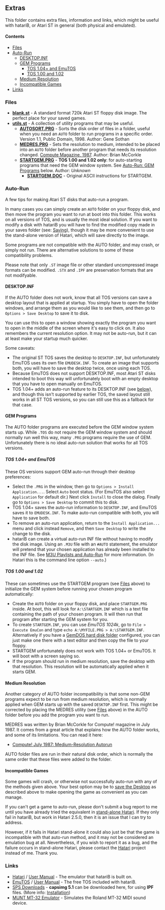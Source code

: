 ## Extras
This folder contains extra files, information and links, which might be useful with hatariB, or Atari ST in general (both physical and emulated).

#### Contents
* [Files](#Files)
* [Auto-Run](#Auto-Run)
  * [DESKTOP.INF](#DESKTOP.INF)
  * [GEM Programs](#GEM-Programs)
    * [TOS 1.04+ and EmuTOS](#TOS-1.04+-and-EmuTOS)
	* [TOS 1.00 and 1.02](#TOS-1.00-and-1.02)
  * [Medium Resolution](#Medium-Resolution)
  * [Incompatible Games](#Incompatible-Games)
* [Links](#Links)

### Files

* [**blank.st**](../../../raw/main/extras/blank.st) - A standard format 720k Atari ST floppy disk image. The perfect place for your saved games.
* [**utils.st**](../../../raw/main/extras/utils.st) - A collection of utility programs that may be useful.
  * [**AUTOSORT.PRG**](../../../raw/main/extras/AUTOSORT.PRG) - Sorts the disk order of files in a folder, useful when you need an `AUTO` folder to run programs in a specific order. Version 1.1, Public Domain, 1998. Author: Gene Sothan
  * [**MEDRES.PRG**](../../../raw/main/extras/MEDRES.PRG) - Sets the resolution to medium, intended to be placed into an `AUTO` folder before another program that needs its resolution changed. [Compute Magazine, 1987](https://www.atarimagazines.com/compute/issue86/057_1_Medium-Resolution_Autorun.php). Author: Brian McCorkle
  * [**STARTGEM.PRG**](../../../raw/main/extras/STARTGEM.PRG) - **TOS 1.00 and 1.02 only**: for auto-starting programs that need the GEM window system. See [Auto-Run: GEM Programs](#GEM-Programs) below. Author: *Unknown*
    * [**STARTGEM.DOC**](../../../raw/main/extras/STARTGEM.DOC) - Original ASCII instructions for STARTGEM.

### Auto-Run

A few tips for making Atari ST disks that auto-run a program.

In many cases you can simply create an `AUTO` folder on your floppy disk, and then move the program you want to run at boot into this folder. This works on all versions of TOS, and is usually the most ideal solution. If you want to modify a disk with hatariB you will have to find the modified copy made in your saves folder (see: [Saving](../#Saving)), though it may be more convenient to use the stand-alone version of Hatari, which will save directly to the image.

Some programs are not compatible with the AUTO folder, and may crash, or simply not run. There are alternative solutions to some of these compatibility problems.

Please note that only `.ST` image file or other standard uncompressed image formats can be modified. `.STX` and `.IPF` are preservation formats that are not modifyable.

#### DESKTOP.INF

If the AUTO folder does not work, know that all TOS versions can save a desktop layout that is applied at startup. You simply have to open the folder windows, and arrange them as you would like to see them, and then go to `Options > Save Desktop` to save it to disk.

You can use this to open a window showing exactly the program you want to open in the middle of the screen where it's easy to click on. It also remembers the current resolution option. It may not be auto-run, but it can at least make your startup much quicker.

Some caveats:
  * The original ST TOS saves the desktop to `DESKTOP.INF`, but unfortunately EmuTOS uses its own file `EMUDESK.INF`. To create an image that supports both, you will have to save the desktop twice, once using each TOS.
  * Because EmuTOS does not support DESKTOP.INF, most Atari ST disks intended to boot this way will unfortunately boot with an empty desktop that you have to open manually on EmuTOS.
  * TOS 1.04+ adds an auto-run feature to its DESKTOP.INF (see [below](#TOS-1.04+-and-EmuTOS)), and though this isn't supported by earlier TOS, the saved layout still works in all ST TOS versions, so you can still use this as a fallback for that case.

#### GEM Programs

The AUTO folder programs are executed before the GEM window system starts up. While `.TOS` do not require the GEM window system and should normally run well this way, many `.PRG` programs require the use of GEM. Unfortunately there is no ideal auto-run solution that works for all TOS versions.

##### TOS 1.04+ and EmuTOS
These OS versions support GEM auto-run through their desktop preferences:
  * Select the `.PRG` in the window, then go to `Options > Install Application...`. Select `Auto` boot status. (For EmuTOS also select `Application` for default dir.) Next click `Install` to close the dialog. Finally go to `Options > Save Desktop` to commit this to disk.
  * TOS 1.04+ saves the auto-run information to `DESKTOP.INF`, and EmuTOS saves it to `EMUDESK.INF`. To make auto-run compatible with both, you will have to save both.
  * To remove an auto-run application, return to the `Install Application...` menu and click instead `Remove`, and then `Save Desktop` to write the change to the disk.
  * hatariB can create a virtual auto-run INF file without having to modify the disk image. Using an `.M3U` file with an `#AUTO` statement, the emulator will pretend that your chosen application has already been installed to the INF file. See [M3U Playlists and Auto-Run](../#M3U-Playlists-and-Auto-Run) for more information. (In Hatari this is the command line option `--auto`.)

##### TOS 1.00 and 1.02
These can sometimes use the STARTGEM program (see [Files](#Files) above) to initialize the GEM system before running your chosen program automatically:
  * Create the `AUTO` folder on your floppy disk, and place `STARTGEM.PRG` inside. At boot, this will look for `A:\STARTGEM.INF` which is a text file containing the path of your chosen program. It will then run that program after starting the GEM system for you.
  * To create `STARTGEM.INF`, you can use *EmuTOS 1024k*, go to `File > Execute EmuCon` and type `echo A:\MYFILE.PRG > A:\STARTGEM.INF`. Alternatively if you have a [GemDOS hard disk folder](../#Hard-Disks) configured, you can just make one there with a text editor and then copy the file to your floppy.
  * STARTGEM unfortunately does not work with TOS 1.04+ or EmuTOS. It will boot with a screen saying so.
  * If the program should run in medium resolution, save the desktop with that resolution. This resolution will be automatically applied when it starts GEM.

#### Medium Resolution

Another category of AUTO folder incompatibility is that some non-GEM programs expect to be run from medium resolution, which is normally applied when GEM starts up with the saved `DESKTOP.INF` first. This might be corrected by placing the MEDRES utility (see [Files](#Files) above) in the AUTO folder before you add the program you want to run.

MEDRES was written by Brian McCorkle for Compute! magazine in July 1987. It comes from a great article that explains how the AUTO folder works, and some of its limitations. You can read it here:
  * [Compute! July 1987: Medium-Resolution Autorun](https://www.atarimagazines.com/compute/issue86/057_1_Medium-Resolution_Autorun.php)

AUTO folder files are run in their natural disk order, which is normally the same order that these files were added to the folder.

#### Incompatible Games

Some games will crash, or otherwise not successfully auto-run with any of the methods given above. Your best option may be to [save the Desktop](#DESKTOP.INF) as described above to make opening the game as convenient as you can manage.

If you can't get a game to auto-run, please don't submit a bug report to me until you have already tried the equivalent in [stand-alone Hatari]((https://hatari.tuxfamily.org/download.html)). If they only fail in hatariB, but work in Hatari 2.5.0, then it is an issue that I can try to address.

However, if it fails in Hatari stand-alone it could also just be that the game is incompatible with that auto-run method, and it may not be considered an emulation bug at all. Nevertheless, if you wish to report it as a bug, and the failure occurs in stand-alone Hatari, please contact the [Hatari](https://hatari.tuxfamily.org/) project instead of me. Thank you.

### Links

  * [Hatari](https://hatari.tuxfamily.org/) / [User Manual](https://hatari.tuxfamily.org/doc/manual.html) - The emulator that hatariB is built on.
  * [EmuTOS](https://emutos.sourceforge.io/) / [User Manual](https://emutos.github.io/manual/) - The free TOS included with hatariB.
  * [SPS Downloads](http://www.softpres.org/download) - **capsimg 5.1** can be downloaded here, for using **IPF** files. (More info: [Installation](../#Installation))
  * [MUNT MT-32 Emulator](https://sourceforge.net/projects/munt/) - Simulates the Roland MT-32 MIDI sound device.
